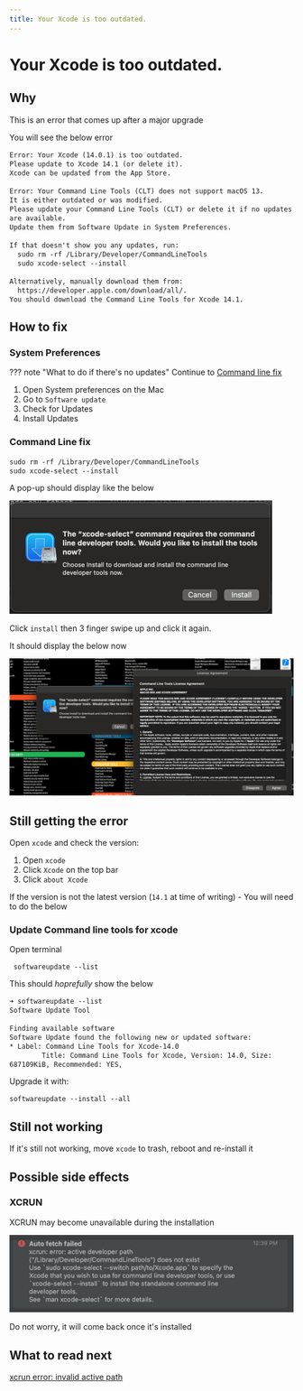 ```yaml
---
title: Your Xcode is too outdated.
---
```


# Your Xcode is too outdated.

## Why

This is an error that comes up after a major upgrade 

You will see the below error 


```text
Error: Your Xcode (14.0.1) is too outdated.
Please update to Xcode 14.1 (or delete it).
Xcode can be updated from the App Store.

Error: Your Command Line Tools (CLT) does not support macOS 13.
It is either outdated or was modified.
Please update your Command Line Tools (CLT) or delete it if no updates are available.
Update them from Software Update in System Preferences.

If that doesn't show you any updates, run:
  sudo rm -rf /Library/Developer/CommandLineTools
  sudo xcode-select --install

Alternatively, manually download them from:
  https://developer.apple.com/download/all/.
You should download the Command Line Tools for Xcode 14.1.
```

## How to fix

### System Preferences

??? note "What to do if there's no updates"
    Continue to [Command line fix](#command-line-fix)

1. Open System preferences on the Mac
2. Go to `Software update`
3. Check for Updates
4. Install Updates


### Command Line fix

```shell
sudo rm -rf /Library/Developer/CommandLineTools
sudo xcode-select --install
```

A pop-up should display like the below

![xcode-select](../../assets/xcode-select.png)

Click `install` then 3 finger swipe up and click it again.

It should display the below now

![img_1.png](../../assets/xcode-select-tos.png)

## Still getting the error

Open `xcode` and check the version:

1. Open `xcode` 
2. Click `Xcode` on the top bar
3. Click `about Xcode`

If the version is not the latest version (`14.1` at time of writing) - You will need to do the below

### Update Command line tools for xcode

Open terminal

```shell
 softwareupdate --list
```

This should _hoprefully_ show the below

```text
➜ softwareupdate --list
Software Update Tool

Finding available software
Software Update found the following new or updated software:
* Label: Command Line Tools for Xcode-14.0
        Title: Command Line Tools for Xcode, Version: 14.0, Size: 687109KiB, Recommended: YES, 
```

Upgrade it with:

```shell
softwareupdate --install --all
```


## Still not working

If it's still not working, move `xcode` to trash, reboot and re-install it

## Possible side effects

### XCRUN

XCRUN may become unavailable during the installation

![img_2.png](../../assets/xcrun-xcode-select.png)

Do not worry, it will come back once it's installed

## What to read next

[xcrun error: invalid active path](xcrun-error-invalid-active-developer-path.md)


